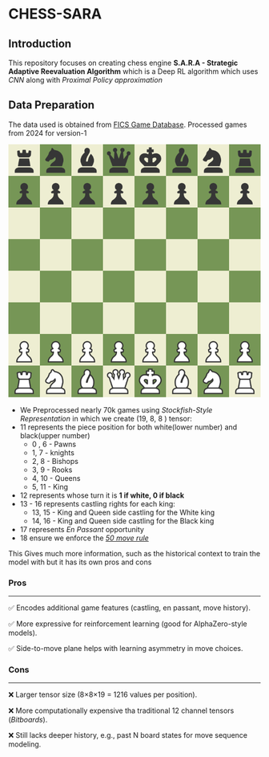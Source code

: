 # CHESS-SARA



## Introduction


This repository focuses on creating chess engine **S.A.R.A - Strategic Adaptive Reevaluation Algorithm** which is a Deep RL
algorithm which uses *CNN* along with *Proximal Policy approximation*

## Data Preparation


The data used is obtained from [FICS Game Database](https://www.ficsgames.org/download.html). Processed games from 2024 for version-1

![Chess board](./src/readme/board.png)

- We Preprocessed nearly 70k games using *Stockfish-Style Representation* in which we create (19, 8, 8 ) tensor:
- 11 represents the piece position for both white(lower number) and black(upper number)
   - 0 , 6 -  Pawns
   - 1,  7 -  knights
   - 2, 8 - Bishops
   - 3, 9 - Rooks
   - 4, 10 - Queens
   - 5, 11 - King
- 12 represents whose turn it is **1 if white, 0 if black**
- 13 - 16 represents castling rights for each king:
   - 13, 15 - King and Queen side castling for the White king
   -  14, 16 - King and Queen side castling for the Black king
- 17 represents *En Passant* opportunity
- 18 ensure we enforce the *[50 move rule](https://en.wikipedia.org/wiki/Fifty-move_rule#:~:text=The%20fifty%2Dmove%20rule%20in,the%20opponent%20completing%20a%20turn)*

This Gives much more information, such as the historical context to train the model with but it has its own pros and cons

### Pros

---

✅ Encodes additional game features (castling, en passant, move history).

✅ More expressive for reinforcement learning (good for AlphaZero-style models).

✅ Side-to-move plane helps with learning asymmetry in move choices.

### Cons

---

❌ Larger tensor size (8×8×19 = 1216 values per position).

❌ More computationally expensive tha traditional 12 channel tensors (*Bitboards*).

❌ Still lacks deeper history, e.g., past N board states for move sequence modeling.
